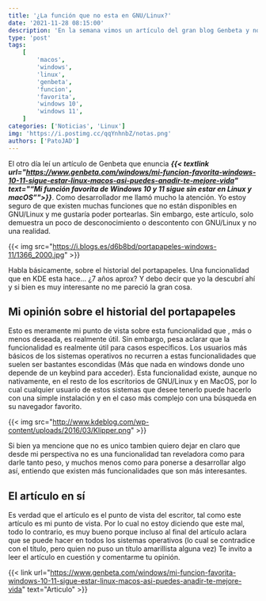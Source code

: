 ```yaml
---
title: '¿La función que no esta en GNU/Linux?'
date: '2021-11-28 08:15:00'
description: 'En la semana vimos un artículo del gran blog Genbeta y nos pareció correcto hacer una reflexión sobre dicha publicación.'
type: 'post'
tags:
    [
        'macos',
        'windows',
        'linux',
        'genbeta',
        'funcion',
        'favorita',
        'windows 10',
        'windows 11',
    ]
categories: ['Noticias', 'Linux']
img: 'https://i.postimg.cc/qqYnhnbZ/notas.png'
authors: ['PatoJAD']
---
```


El otro día leí un artículo de Genbeta que enuncia **_{{< textlink url="https://www.genbeta.com/windows/mi-funcion-favorita-windows-10-11-sigue-estar-linux-macos-asi-puedes-anadir-te-mejore-vida" text="“Mi función favorita de Windows 10 y 11 sigue sin estar en Linux y macOS”">}}_**. Como desarrollador me llamó mucho la atención. Yo estoy seguro de que existen muchas funciones que no están disponibles en GNU/Linux y me gustaría poder portearlas. Sin embargo, este artículo, solo demuestra un poco de desconocimiento o descontento con GNU/Linux y no una realidad.

{{< img src="https://i.blogs.es/d6b8bd/portapapeles-windows-11/1366_2000.jpg" >}}

Habla básicamente, sobre el historial del portapapeles. Una funcionalidad que en KDE esta hace… ¿7 años aprox? Y debo decir que yo la descubrí ahí y si bien es muy interesante no me pareció la gran cosa.

## Mi opinión sobre el historial del portapapeles

Esto es meramente mi punto de vista sobre esta funcionalidad que , más o menos deseada, es realmente útil. Sin embargo, pesa aclarar que la funcionalidad es realmente útil para casos específicos. Los usuarios más básicos de los sistemas operativos no recurren a estas funcionalidades que suelen ser bastantes escondidas (Más que nada en windows donde uno depende de un keybind para acceder). Esta funcionalidad existe, aunque no nativamente, en el resto de los escritorios de GNU/Linux y en MacOS, por lo cual cualquier usuario de estos sistemas que desee tenerlo puede hacerlo con una simple instalación y en el caso más complejo con una búsqueda en su navegador favorito.

{{< img src="http://www.kdeblog.com/wp-content/uploads/2016/03/Klipper.png" >}}

Si bien ya mencione que no es unico tambien quiero dejar en claro que desde mi perspectiva no es una funcionalidad tan reveladora como para darle tanto peso, y muchos menos como para ponerse a desarrollar algo así, entiendo que existen más funcionalidades que son más interesantes.

## El artículo en sí

Es verdad que el artículo es el punto de vista del escritor, tal como este artículo es mi punto de vista. Por lo cual no estoy diciendo que este mal, todo lo contrario, es muy bueno porque incluso al final del artículo aclara que se puede hacer en todos los sistemas operativos (lo cual se contradice con el título, pero quien no puso un título amarillista alguna vez)
Te invito a leer el artículo en cuestión y comentarme tu opinión.

{{< link url="https://www.genbeta.com/windows/mi-funcion-favorita-windows-10-11-sigue-estar-linux-macos-asi-puedes-anadir-te-mejore-vida" text="Articulo" >}}
